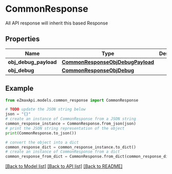 # CommonResponse

All API response will inherit this based Response

## Properties

Name | Type | Description | Notes
------------ | ------------- | ------------- | -------------
**obj_debug_payload** | [**CommonResponseObjDebugPayload**](CommonResponseObjDebugPayload.md) |  | 
**obj_debug** | [**CommonResponseObjDebug**](CommonResponseObjDebug.md) |  | [optional] 

## Example

```python
from eZmaxApi.models.common_response import CommonResponse

# TODO update the JSON string below
json = "{}"
# create an instance of CommonResponse from a JSON string
common_response_instance = CommonResponse.from_json(json)
# print the JSON string representation of the object
print(CommonResponse.to_json())

# convert the object into a dict
common_response_dict = common_response_instance.to_dict()
# create an instance of CommonResponse from a dict
common_response_from_dict = CommonResponse.from_dict(common_response_dict)
```
[[Back to Model list]](../README.md#documentation-for-models) [[Back to API list]](../README.md#documentation-for-api-endpoints) [[Back to README]](../README.md)


